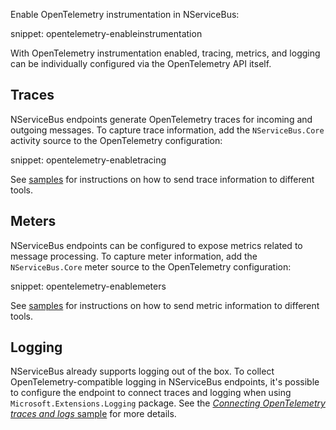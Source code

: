 
Enable OpenTelemetry instrumentation in NServiceBus:

snippet: opentelemetry-enableinstrumentation

With OpenTelemetry instrumentation enabled, tracing, metrics, and logging can be individually configured via the OpenTelemetry API itself.

## Traces

NServiceBus endpoints generate OpenTelemetry traces for incoming and outgoing messages. To capture trace information, add the `NServiceBus.Core` activity source to the OpenTelemetry configuration:

snippet: opentelemetry-enabletracing

See [samples](/samples/open-telemetry/) for instructions on how to send trace information to different tools.

## Meters

NServiceBus endpoints can be configured to expose metrics related to message processing. To capture meter information, add the `NServiceBus.Core` meter source to the OpenTelemetry configuration:

snippet: opentelemetry-enablemeters

See [samples](/samples/open-telemetry/) for instructions on how to send metric information to different tools.

## Logging

NServiceBus already supports logging out of the box. To collect OpenTelemetry-compatible logging in NServiceBus endpoints, it's possible to configure the endpoint to connect traces and logging when using `Microsoft.Extensions.Logging` package. See the [_Connecting OpenTelemetry traces and logs_ sample](/samples/open-telemetry/logging) for more details.
